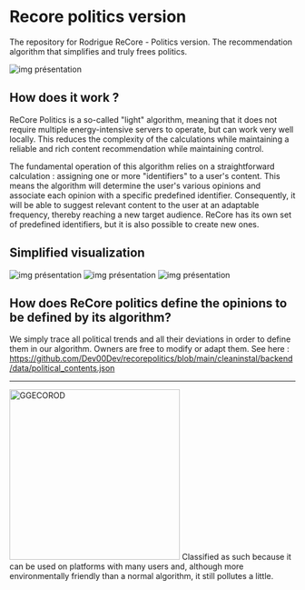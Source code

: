 # Recore politics version
The repository for Rodrigue ReCore - Politics version. The recommendation algorithm that simplifies and truly frees politics.

![img présentation](https://i.goopics.net/n6bduq.png)

## How does it work ? 
ReCore Politics is a so-called "light" algorithm, meaning that it does not require multiple energy-intensive servers to operate, but can work very well locally. This reduces the complexity of the calculations while maintaining a reliable and rich content recommendation while maintaining control.

The fundamental operation of this algorithm relies on a straightforward calculation : assigning one or more "identifiers" to a user's content. This means the algorithm will determine the user's various opinions and associate each opinion with a specific predefined identifier. Consequently, it will be able to suggest relevant content to the user at an adaptable frequency, thereby reaching a new target audience. ReCore has its own set of predefined identifiers, but it is also possible to create new ones.

## Simplified visualization
![img présentation](https://i.goopics.net/v3b9d6.png)
![img présentation](https://i.goopics.net/v4lppj.png)
![img présentation](https://i.goopics.net/rssxnj.png)


## How does ReCore politics define the opinions to be defined by its algorithm?
We simply trace all political trends and all their deviations in order to define them in our algorithm. Owners are free to modify or adapt them.
See here : https://github.com/Dev00Dev/recorepolitics/blob/main/cleaninstal/backend/data/political_contents.json

---

<img src="https://i.goopics.net/rkgflr.png" alt="GGECOROD" width="300">
Classified as such because it can be used on platforms with many users and, although more environmentally friendly than a normal algorithm, it still pollutes a little.
